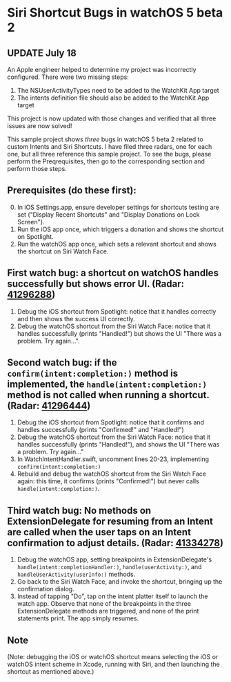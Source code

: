 #  Siri Shortcut Bugs in watchOS 5 beta 2

## UPDATE July 18
An Apple engineer helped to determine my project was incorrectly configured. There were two missing steps:
1) The NSUserActivityTypes need to be added to the WatchKit App target 
2) The intents definition file should also be added to the WatchKit App target 

This project is now updated with those changes and verified that all three issues are now solved!

This sample project shows _three_ bugs in watchOS 5 beta 2 related to custom Intents and Siri Shortcuts. I have filed three radars, one for each one, but all three reference this sample project. To see the bugs, please perform the Preqrequisites, then go to the corresponding section and perform those steps.

## Prerequisites (do these first):
0. In iOS Settings.app, ensure developer settings for shortcuts testing are set ("Display Recent Shortcuts" and "Display Donations on Lock Screen").
1. Run the iOS app once, which triggers a donation and shows the shortcut on Spotlight.
2. Run the watchOS app once, which sets a relevant shortcut and shows the shortcut on Siri Watch Face.

## First watch bug: a shortcut on watchOS handles successfully but shows error UI. (Radar: [41296288](https://bugreport.apple.com/web/?problemID=41296288))
1. Debug the iOS shortcut from Spotlight: notice that it handles correctly and then shows the success UI correctly.
2. Debug the watchOS shortcut from the Siri Watch Face: notice that it handles successfully (prints "Handled!") but shows the UI "There was a problem. Try again...".

## Second watch bug: if the `confirm(intent:completion:)` method is implemented, the `handle(intent:completion:)` method is not called when running a shortcut. (Radar: [41296444](https://bugreport.apple.com/web/?problemID=41296444))
1. Debug the iOS shortcut from Spotlight: notice that it confirms and handles successfully (prints "Confirmed!" and "Handled!")
2. Debug the watchOS shortcut from the Siri Watch Face: notice that it handles successfully (prints "Handled!"), and shows the UI "There was a problem. Try again..."
3. In WatchIntentHandler.swift, uncomment lines 20-23, implementing `confirm(intent:completion:)`
4. Rebuild and debug the watchOS shortcut from the Siri Watch Face again: this time, it confirms (prints "Confirmed!") but never calls `handle(intent:completion:)`.

## Third watch bug: No methods on ExtensionDelegate for resuming from an Intent are called when the user taps on an Intent confirmation to adjust details. (Radar: [41334278](https://bugreport.apple.com/web/?problemID=41334278))
1. Debug the watchOS app, setting breakpoints in ExtensionDelegate's `handle(intent:completionHandler:)`, `handle(userActivity:)`, and `handleUserActivity(userInfo:)` methods.
2. Go back to the Siri Watch Face, and invoke the shortcut, bringing up the confirmation dialog.
3. Instead of tapping "Do", tap on the intent platter itself to launch the watch app. Observe that none of the breakpoints in the three ExtensionDelegate methods are triggered, and none of the print statements print. The app simply resumes.

## Note
(Note: debugging the iOS or watchOS shortcut means selecting the iOS or watchOS intent scheme in Xcode, running with Siri, and then launching the shortcut as mentioned above.)
